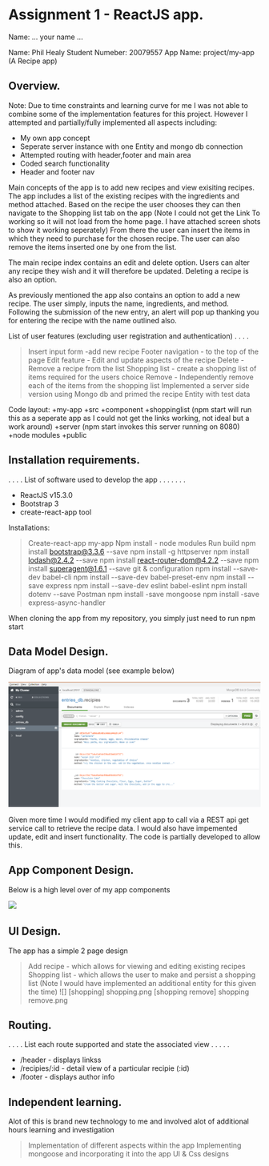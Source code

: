 # Assignment 1 - ReactJS app.

Name: ... your name ...

Name: Phil Healy
Student Numeber: 20079557
App Name: project/my-app (A Recipe app)


## Overview.
Note: Due to time constraints and learning curve for me I was not able to combine some of the implementation features for this project.
However I attempted and partially/fully implemented all aspects including:
+ My own app concept
+ Seperate server instance with one Entity and mongo db connection
+ Attempted routing with header,footer and main area
+ Coded search functionality
+ Header and footer nav

Main concepts of the app is to add new recipes and view exisiting recipes. 
The app includes a list of the existing recipes with the ingredients and method attached. Based on the recipe the user chooses they can then navigate to the Shopping list tab on the app (Note I could not get the Link To working so it will not load from the home page. I have attached screen shots to show it working seperately)
From there the user can insert the items in which they need to purchase for the chosen recipe. The user can also remove the items inserted one by one from the list.

The main recipe index contains an edit and delete option. Users can alter any recipe they wish and it will therefore be updated. Deleting a recipe is also an option.

As previously mentioned the app also contains an option to add a new recipe. The user simply, inputs the name, ingredients, and method. Following the submission of the new entry, 
an alert will pop up thanking you for entering the recipe with the name outlined also. 


 List of user features (excluding user registration and authentication) . . . . 
 
> Insert input form -add new recipe
> Footer navigation - to the top of the page
> Edit feature - Edit and update aspects of the recipe 
> Delete - Remove a recipe from the list
> Shopping list - create a shopping list of items required for the users choice
> Remove - Independently remove each of the items from the shopping list 
> Implemented a server side version using Mongo db and primed the recipe Entity with test data

Code layout:
+my-app
  +src
    +component
      +shoppinglist (npm start will run this as a seperate app as I could not get the links working, not ideal but a work around)
    +server (npm start invokes this server running on 8080)
    +node modules
    +public

## Installation requirements.
. . . .  List of software used to develop the app . . . . . . . 
+ ReactJS v15.3.0
+ Bootstrap 3
+ create-react-app tool


Installations:
> Create-react-app my-app
> Npm install - node modules
> Run build 
> npm install  bootstrap@3.3.6  --save
> npm install -g httpserver
> npm install  lodash@2.4.2 --save
> npm install react-router-dom@4.2.2 --save
> npm install  superagent@1.6.1 --save
> git & configuration 
> npm install --save-dev babel-cli
> npm install --save-dev babel-preset-env
> npm install --save express
> npm install --save-dev eslint babel-eslint
> npm install dotenv --save
> Postman
> npm install -save mongoose
> npm install -save express-async-handler


When cloning the app from my repository, you simply just need to run npm start 



## Data Model Design.

Diagram of app's data model (see example below)

![image1](data.PNG)

Given more time I would modified my client app to call via a REST api get service call to retrieve the recipe data. I would also have impemented update, edit and insert functionality. The code is partially developed to allow this.



## App Component Design.

Below is a high level over of my app components

![][image2]




## UI Design.

The app has a simple 2 page design
>Add recipe - which allows for viewing and editing existing recipes
>Shopping list - which allows the user to make and persist a shopping list (Note I would have implemented an additional entity for this given the time)
![]
[shopping] shopping.png
[shopping remove] shopping remove.png



## Routing.
. . . . List each route supported and state the associated view . . . . . 

+ /header - displays linkss
+ /recipies/:id - detail view of a particular recipie (:id)
+ /footer - displays author info



## Independent learning.

Alot of this is brand new technology to me and involved alot of additional hours learning and investigation


[image1]: ./model.png
[image2]: ./design.jpg
[image3]: ./screen.png

> Implementation of different aspects within the app
> Implementing mongoose and incorporating it into the app
> UI & Css designs